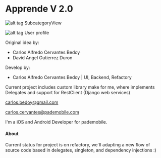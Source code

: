 # Apprende V 2.0

![alt tag](http://oi57.tinypic.com/2cgh7oy.jpg)
SubcategoryView

![alt tag](http://oi60.tinypic.com/1z3tmq1.jpg)
User profile

Original idea by:

- Carlos Alfredo Cervantes Bedoy
- David Angel Gutierrez Duron



Develop by:

- Carlos Alfredo Cervantes Bedoy | UI, Backend, Refactory


Current project includes custom library make for me, where implements Delegates and support for RestClient (Django web services)

carlos.bedoy@gmail.com

carlos.cervantes@pademobile.com

I'm a iOS and Android Developer for pademobile.

#### About

Current status for project is on refactory, we´ll adapting a new flow of source code based in delegates, singleton, and dependency injections :)





